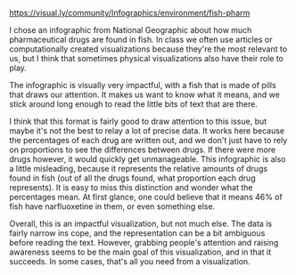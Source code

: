 https://visual.ly/community/Infographics/environment/fish-pharm

I chose an infographic from National Geographic about how much pharmaceutical drugs are found in fish. In class we often use articles or computationally created visualizations because they're the most relevant to us, but I think that sometimes physical visualizations also have their role to play.

The infographic is visually very impactful, with a fish that is made of pills that draws our attention. It makes us want to know what it means, and we stick around long enough to read the little bits of text that are there.

I think that this format is fairly good to draw attention to this issue, but maybe it's not the best to relay a lot of precise data. It works here because the percentages of each drug are written out, and we don't just have to rely on proportions to see the differences between drugs. If there were more drugs however, it would quickly get unmanageable.
This infographic is also a little misleading, because it represents the relative amounts of drugs found in fish (out of all the drugs found, what proportion each drug represents). It is easy to miss this distinction and wonder what the percentages mean. At first glance, one could believe that it means 46% of fish have narfluoxetine in them, or even something else.

Overall, this is an impactful visualization, but not much else. The data is fairly narrow ins cope, and the representation can be a bit ambiguous before reading the text. However, grabbing people's attention and raising awareness seems to be the main goal of this visualization, and in that it succeeds. In some cases, that's all you need from a visualization.
